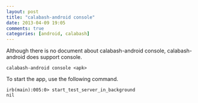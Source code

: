 ```yaml
---
layout: post
title: "calabash-android console"
date: 2013-04-09 19:05
comments: true
categories: [android, calabash]
---
```

Although there is no document about calabash-android console, calabash-android does support console.

```
calabash-android console <apk>
```

To start the app, use the following command.

```
irb(main):005:0> start_test_server_in_background
nil
```
